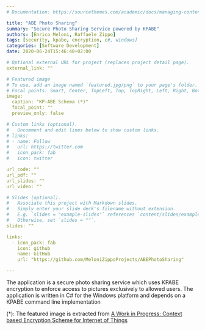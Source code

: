 ```yaml
---
# Documentation: https://sourcethemes.com/academic/docs/managing-content/

title: "ABE Photo Sharing"
summary: "Secure Photo Sharing Service powered by KPABE"
authors: [Enrico Meloni, Raffaele Zippo]
tags: [security, kpabe, encryption, c#, windows]
categories: [Software Development]
date: 2020-06-24T15:46:48+02:00

# Optional external URL for project (replaces project detail page).
external_link: ""

# Featured image
# To use, add an image named `featured.jpg/png` to your page's folder.
# Focal points: Smart, Center, TopLeft, Top, TopRight, Left, Right, BottomLeft, Bottom, BottomRight.
image:
  caption: "KP-ABE Schema (*)"
  focal_point: ""
  preview_only: false

# Custom links (optional).
#   Uncomment and edit lines below to show custom links.
# links:
# - name: Follow
#   url: https://twitter.com
#   icon_pack: fab
#   icon: twitter

url_code: ""
url_pdf: ""
url_slides: ""
url_video: ""

# Slides (optional).
#   Associate this project with Markdown slides.
#   Simply enter your slide deck's filename without extension.
#   E.g. `slides = "example-slides"` references `content/slides/example-slides.md`.
#   Otherwise, set `slides = ""`.
slides: ""

links:
  - icon_pack: fab
    icon: github
    name: GitHub
    url: "https://github.com/MeloniZippoProjects/ABEPhotoSharing"

---
```


The application is a secure photo sharing service which uses KPABE encryption to enforce access to pictures exclusively to allowed users. The application is written in C# for the Windows platform and depends on a KPABE command line implementation

(*): The featured image is extracted from [A Work in Progress: Context based Encryption Scheme for Internet of Things](https://www.researchgate.net/publication/282500797_A_Work_in_Progress_Context_based_Encryption_Scheme_for_Internet_of_Things)
